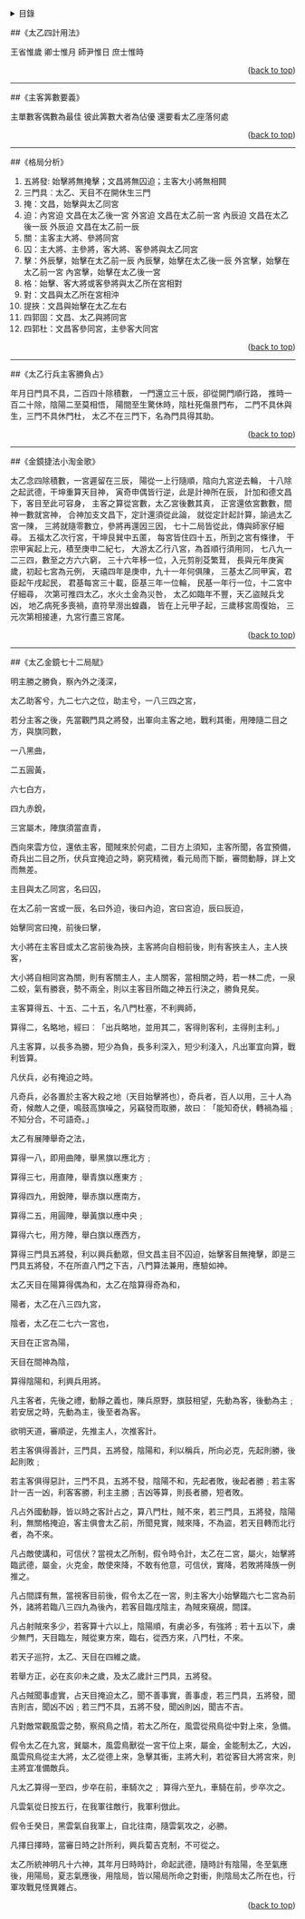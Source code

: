 <a name="readme-top"></a>
<details>
  <summary>目錄</summary>
  <ol>
    <li><a href="##《太乙四計用法》">《太乙四計用法》</a></li>
    <li><a href="##《主客筭數要義》">《主客筭數要義》</a></li>
    <li><a href="##《格局分析》">《格局分析》</a></li>
    <li><a href="##《太乙行兵主客勝負占》">《太乙行兵主客勝負占》</a></li>
    <li><a href="##《金鏡捷法小淘金歌》">《金鏡捷法小淘金歌》</a></li>
    <li><a href="##《太乙金鏡七十二局賦》">《太乙金鏡七十二局賦》</a></li>
  </ol>
</details>



##《太乙四計用法》

王省惟歲
卿士惟月
師尹惟日
庶士惟時
<p align="right">(<a href="#readme-top">back to top</a>)</p>

-----

##《主客筭數要義》

主單數客偶數為最佳
彼此筭數大者為佔優
還要看太乙座落何處
<p align="right">(<a href="#readme-top">back to top</a>)</p>

-----

##《格局分析》

1. 五將發: 始擊將無掩擊；文昌將無囚迫；主客大小將無相闗
2. 三門具︰太乙、天目不在開休生三門
3. 掩：文昌，始擊與太乙同宮
4. 迫：內宮迫 文昌在太乙後一宮
    外宮迫 文昌在太乙前一宮
    內辰迫 文昌在太乙後一辰
    外辰迫 文昌在太乙前一辰
5. 關：主客主大將、參將同宮
6. 囚：主大將、主參將，客大將、客參將與太乙同宮
7. 擊：外辰擊，始擊在太乙前一辰
    內辰擊，始擊在太乙後一辰
    外宮擊，始擊在太乙前一宮
    內宮擊，始擊在太乙後一宮
8. 格：始擊、客大將或客參將與太乙所在宮相對
9. 對：文昌與太乙所在宮相沖
10. 提挾：文昌與始擊在太乙左右
11. 四郭固：文昌、太乙與將同宮
12. 四郭杜：文昌客參同宮，主參客大同宮
<p align="right">(<a href="#readme-top">back to top</a>)</p>

-----

##《太乙行兵主客勝負占》

年月日門具不具，二百四十除積數，
一門還立三十辰，卻從開門順行路，
推時一百二十除，陰陽二至莫相悟，
陽間至生驚休時，陰杜死傷景門布，
二門不具休與生，三門不具休門杜，
太乙不在三門下，名為門具得其助。
<p align="right">(<a href="#readme-top">back to top</a>)</p>

-----

##《金鏡捷法小淘金歌》

太乙念四除積數，一宮遲留在三辰，
陽從一上行隨順，陰向九宮逆去輪，
十八除之起武德，干坤重算天目神，
寅奇申偶皆行逆，此是計神所在辰，
計加和德文昌下，客目至此可容身，
主客之算從宮數，太乙宮後數其真，
正宮還依宮數數，間神一數就宮神，
合神加支文昌下，定計還須從此論，
就從定計起計算，諭過太乙宮一陳，
三將就隨零數立，參將再還因三因，
七十二局皆從此，傳與師家仔細尋。
五福太乙次行宮，干坤艮巽中五匿，
每宮皆住四十五，所到之宮有條律，
干宗甲寅起上元，積至庚申二紀七，
大游太乙行八宮，為首順行須用同，
七八九一二三四，數至之方六六窮，
三十六年移一位，入元剪削芟繁茸，
長與元年庚寅歲，初起七宮為元例，
天禧四年是庚申，九十一年何俱陳，
三基太乙同甲寅，君臣起午戌起民，
君基每宮三十載，臣基三年一位輪，
民基一年行一位，十二宮中仔細尋，
次第可推四太乙，水火土金為災咎，
太乙如臨年不豐，天乙盜賊兵戈凶，
地乙病死多喪禍，直符旱澇出蝗蟲，
皆在上元甲子起，三歲移宮周復始，
三元次第相接連，九宮行盡三宮尾。
<p align="right">(<a href="#readme-top">back to top</a>)</p>

-----

##《太乙金鏡七十二局賦》

明主勝之勝負，察內外之淺深，

太乙助客兮，九二七六之位，助主兮，一八三四之宮，

若分主客之後，先當觀門具之將發，出軍向主客之地，戰利其衝，用陣隨二目之方，與旗同數，

一八黑曲，

二五圓黃，

六七白方，

四九赤銳，

三宮屬木，陣旗須當直青，

西向來雲方位，還依主客，聞賊來於何處，二目方上須知，主客所聞，各宜預備，奇兵出二目之所，伏兵宜掩迫之時，窮究精微，看元局而下斷，審問動靜，詳上文而無差。

主目與太乙同宮，名曰囚，

在太乙前一宮或一辰，名曰外迫，後曰內迫，宮曰宮迫，辰曰辰迫，

始擊同宮曰掩，前後曰擊，

大小將在主客目或太乙宮前後為挾，主客將向自相前後，則有客挾主人，主人挾客，

大小將自相同宮為關，則有客關主人，主人關客，當相關之時，若一林二虎，一泉二蛟，氣有勝衰，勢不兩全，則以主客目所臨之神五行決之，勝負見矣。

主客算得五、十五、二十五，名八門杜塞，不利興師，

算得二，名略地，經曰︰「出兵略地，並用其二，客得則客利，主得則主利。」

凡主客算，以長多為勝，短少為負，長多利深入，短少利淺入，凡出軍宜向算，戰利皆算。

凡伏兵，必有掩迫之時。

凡奇兵，必各置於主客大殺之地（天目始擊將也），奇兵者，百人以用，三十人為奇，候敵人之便，鳴鼓高旗噪之，另竊發而取勝，故曰︰「能知奇伏，轉禍為福﹔不知分合，不可語奇。」

太乙有展陣舉奇之法，

算得一八，即用曲陣，舉黑旗以應北方﹔

算得三七，用直陣，舉青旗以應東方﹔

算得四九，用銳陣，舉赤旗以應南方，

算得二五，用圓陣，舉黃旗以應中央﹔

算得六七，用方陣，舉白旗以應西方，

算得三門具五將發，利以興兵動眾，但文昌主目不囚迫，始擊客目無掩擊，即是三門具五將發，不在所直八門之下吉，八門算法兼用，應驗如神。

太乙天目在陽算得偶為和，太乙在陰算得奇為和，

陽者，太乙在八三四九宮，

陰者，太乙在二七六一宮也，

天目在正宮為陽，

天目在間神為陰，

算得陰陽和，利興兵用將。

凡主客者，先後之禮，動靜之義也，陳兵原野，旗鼓相望，先動為客，後動為主﹔若安居之時，先動為主，後至者為客。

欲明天道，審順逆，先推主人，次推客計。

若主客俱得善計，三門具，五將發，陰陽和，利以稱兵，所向必克，先起則勝，後起則敗﹔

若主客俱得惡計，三門不具，五將不發，陰陽不和，先起者敗，後起者勝﹔若主客計一吉一凶，利客客勝，利主主勝﹔吉凶等算，則長者勝，短者敗。

凡占外國動靜，皆以時之客計占之，算八門杜，賊不來，若三門具，五將發，陰陽利，無關格掩迫，客主俱會太乙前，所聞見實，賊來降，不為盜，若天目轉而北行者，為不來。

凡占敵使講和，可信伏？當視太乙所制，假令時令計，太乙在二宮，屬火，始擊將臨武德，屬金，火克金，敵使來降，不敢有他意，可信伏，實降，若敗將降族一例推之。

凡占間諜有無，當視客目前後，假令太乙在一宮，則主客大小始擊臨六七二宮為前外，諸將若臨八三四九為後內，若客目臨戌陰主，為賊來窺覘，間諜。

凡占射賊來多少，若客算十六以上，陰陽順，有虜必多，有強將﹔若十五以下，虜少無門，天目臨左，賊從東方來，臨右，從西方來，八門杜，不來。

若天子巡狩，太乙、天目在四維之歲。

若舉方正，必在亥卯未之歲，及太乙歲計三門具，五將發。

凡占賊聞事虛實，占天目掩迫太乙，聞不善事實，善事虛，若三門具，五將發，聞吉則吉，聞凶不凶﹔若三門不具，五將不發，聞凶則凶，聞吉不吉。

凡對敵常觀風雲之勢，察飛鳥之情，若太乙所在，風雲從飛鳥從中對上來，急備。

假令太乙在九宮，巽屬木，風雲鳥獸從一宮干位上來，屬金，金能制太乙，大凶，風雲飛鳥從主大將，太乙從德上來，急擊其衝，主將大利，若從客目大將宮來，則主將宜准備敵兵。

凡太乙算得一至四，步卒在前，車騎次之﹔
算得六至九，車騎在前，步卒次之。

凡雲氣從日按五行，在我軍往敵行，我軍利倣此。

假令壬癸日，黑雲氣自我軍上，自北往南，隨雲氣攻之，必勝。

凡擇日擇時，當審日時之計所利，興兵蔔吉克制，不可從之。

太乙所統神明凡十六神，其年月日時時計，命起武德，隨時計有陰陽，冬至氣應後，用陽局，夏志氣應後，用陰局，皆以陽局所命之對衝，則陰局太乙所在也，行軍攻戰見怪異雜占。
<p align="right">(<a href="#readme-top">back to top</a>)</p>
